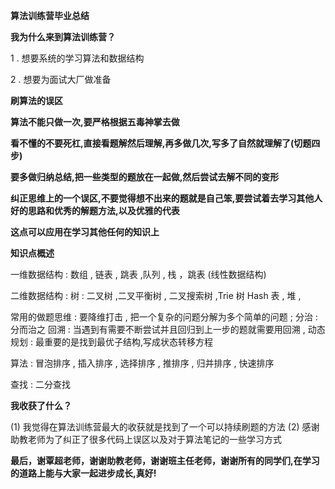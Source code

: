 
**算法训练营毕业总结**

**我为什么来到算法训练营？**

1 . 想要系统的学习算法和数据结构

2 . 想要为面试大厂做准备


**刷算法的误区**

**算法不能只做一次,要严格根据五毒神掌去做**

**看不懂的不要死杠,直接看题解然后理解,再多做几次,写多了自然就理解了(切题四步)**

**要多做归纳总结,把一些类型的题放在一起做,然后尝试去解不同的变形**


**纠正思维上的一个误区,不要觉得想不出来的题就是自己笨,要尝试着去学习其他人好的思路和优秀的解题方法,以及优雅的代表**

**这点可以应用在学习其他任何的知识上**


**知识点概述**

一维数据结构 : 数组 , 链表 , 跳表 ,队列 , 栈  ，跳表 (线性数据结构)

二维数据结构 : 树 : 二叉树 ,二叉平衡树 , 二叉搜索树 ,Trie 树
            Hash 表 , 堆 , 
            
常用的做题思维 : 要降维打击 , 把一个复杂的问题分解为多个简单的问题 ;
              分治 : 分而治之 
              回溯 : 当遇到有需要不断尝试并且回归到上一步的题就需要用回溯 , 
              动态规划 : 最重要的是找到最优子结构,写成状态转移方程
              
算法 : 冒泡排序 , 插入排序 , 选择排序 , 推排序 , 归并排序 , 快速排序 

查找 : 二分查找 

**我收获了什么？**

(1) 我觉得在算法训练营最大的收获就是找到了一个可以持续刷题的方法
(2) 感谢助教老师为了纠正了很多代码上误区以及对于算法笔记的一些学习方式 

**最后，谢覃超老师，谢谢助教老师，谢谢班主任老师，谢谢所有的同学们,在学习的道路上能与大家一起进步成长,真好!**
